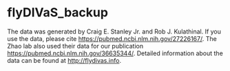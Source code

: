 # flyDIVaS_backup
The data was generated by Craig E. Stanley Jr. and Rob J. Kulathinal. If you use the data, please cite https://pubmed.ncbi.nlm.nih.gov/27226167/. 
The Zhao lab also used their data for our publication https://pubmed.ncbi.nlm.nih.gov/36635344/. 
Detailed information about the data can be found at http://flydivas.info.
